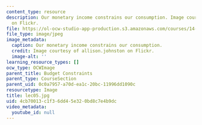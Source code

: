 ```yaml
---
content_type: resource
description: Our monetary income constrains our consumption. Image courtesy of allison.johnston
  on Flickr.
file: https://ol-ocw-studio-app-production.s3.amazonaws.com/courses/14-01sc-principles-of-microeconomics-fall-2011/4cb70013c1f36dd45e320bd8c7e4b9dc_lec05.jpg
file_type: image/jpeg
image_metadata:
  caption: Our monetary income constrains our consumption.
  credit: Image courtesy of allison.johnston on Flickr.
  image-alt: ''
learning_resource_types: []
ocw_type: OCWImage
parent_title: Budget Constraints
parent_type: CourseSection
parent_uid: 0c0a7957-a70d-ea1c-20bc-11996dd1090c
resourcetype: Image
title: lec05.jpg
uid: 4cb70013-c1f3-6dd4-5e32-0bd8c7e4b9dc
video_metadata:
  youtube_id: null
---
```

